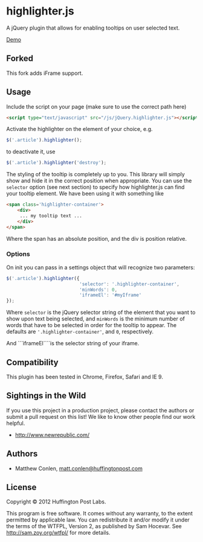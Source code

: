 highlighter.js
==============

A jQuery plugin that allows for enabling tooltips on user selected text.

[Demo](http://huffpostlabs.github.com/highlighter.js/ "Demo")

Forked
------

This fork adds iFrame support.

Usage
-----

Include the script on your page (make sure to use the correct path here)

```html
<script type="text/javascript" src="/js/jQuery.highlighter.js"></script>
```

Activate the highlighter on the element of your choice, e.g.

```javascript
$('.article').highlighter();
```

to deactivate it, use

```javascript
$('.article').highlighter('destroy');
```

The styling of the tooltip is completely up to you. This library will simply show and hide it in the correct position when appropriate.
You can use the ```selector``` option (see next section) to specify how highlighter.js can find your tooltip element. We have been using it with something like

```html
<span class='highlighter-container'>
    <div>
     ... my tooltip text ...
    </div>
</span>
```

Where the span has an absolute position, and the div is position relative.

### Options

On init you can pass in a settings object that will recognize two parameters:

```javascript
$('.article').highlighter({
                           'selector': '.highlighter-container',
                           'minWords': 0,
                           'iframeEl': '#myIframe'
});
```

Where ```selector``` is the jQuery selector string of the element that you want to show upon text being selected, and ```minWords``` is the minimum number of words that have
to be selected in order for the tooltip to appear. The defaults are ```'.highlighter-container'```, and ```0```, respectively.

And ```ìframeEl````is the selector string of your iframe.

Compatibility
------

This plugin has been tested in Chrome, Firefox, Safari and IE 9.


Sightings in the Wild
-----

If you use this project in a production project, please contact the authors or submit a pull request on this list! We like to know other people find our work helpful.

* http://www.newrepublic.com/


Authors
-----

- Matthew Conlen, matt.conlen@huffingtonpost.com

License
-----
Copyright © 2012 Huffington Post Labs. 

This program is free software. It comes without any warranty, to
the extent permitted by applicable law. You can redistribute it
and/or modify it under the terms of the WTFPL, Version 2, as
published by Sam Hocevar. See http://sam.zoy.org/wtfpl/
for more details.
